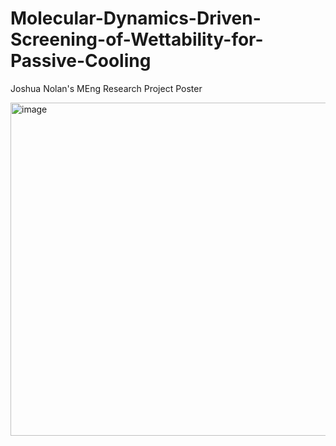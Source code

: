 # Molecular-Dynamics-Driven-Screening-of-Wettability-for-Passive-Cooling
Joshua Nolan's MEng Research Project Poster

<img width="533" alt="image" src="https://github.com/user-attachments/assets/af58383d-deb6-4a25-8898-4ba02309e254" />
